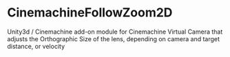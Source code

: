 # CinemachineFollowZoom2D
Unity3d / Cinemachine add-on module for Cinemachine Virtual Camera that adjusts the Orthographic Size of the lens, depending on camera and target distance, or velocity
